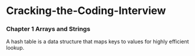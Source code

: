 # Cracking-the-Coding-Interview

### Chapter 1 Arrays and Strings

A hash table is a data structure that maps keys to values for highly efficient lookup.

